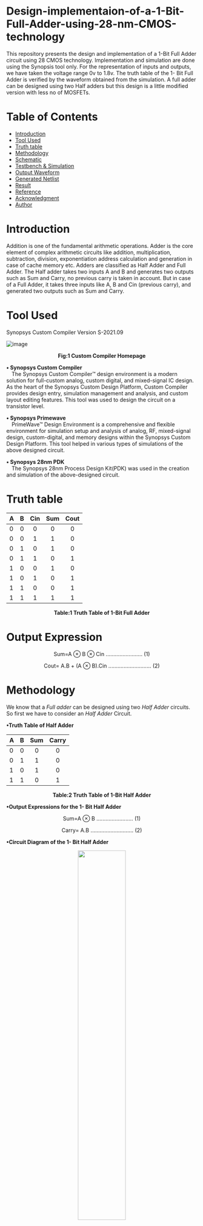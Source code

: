# Design-implementaion-of-a-1-Bit-Full-Adder-using-28-nm-CMOS-technology
This repository presents the design and implementation of a 1-Bit Full Adder circuit using 28 CMOS technology. Implementation and simulation are done using the Synopsis tool only. For the representation of inputs and outputs, we have taken the voltage range 0v to 1.8v. The truth table of the 1- Bit Full Adder is verified by the waveform obtained from the simulation. A full adder can be designed using two Half adders but this design is a little modified version with less no of MOSFETs. 

# Table of Contents
* [Introduction](#Introduction)
* [Tool Used](#Tool-Used)
* [Truth table ](#Truth-table)
* [Methodology](#Methodology)
* [Schematic](#Schematic)
* [Testbench & Simulation](#Testbench-&-Simulation)
* [Output Waveform](#Output-Waveform)
* [Generated Netlist](#Generated-Netlist)
* [Result](#Result)
* [Reference](#Reference)
* [Acknowledgment](#Acknowledgment)
* [Author](#Author)

# Introduction
Addition is one of the fundamental arithmetic operations. Adder is the core element of complex arithmetic circuits like addition, multiplication, subtraction, division, exponentiation address calculation and generation in case of cache memory etc. Adders are classified as Half Adder and Full Adder. The Half adder takes two inputs A and B and generates two outputs such as Sum and Carry, no previous carry is taken in account. But in case of a Full Adder, it takes three inputs like A, B and Cin (previous carry), and generated two outputs such as Sum and Carry. 

# Tool Used
Synopsys Custom Compiler
Version S-2021.09

![image](https://user-images.githubusercontent.com/65393666/155695713-5413fce2-c232-4499-b734-6d966089627d.png)

<p align="center">
<b>Fig:1 Custom Compiler Homepage</b></br>
</p>

<b>• Synopsys Custom Compiler</b></br>
&emsp;The Synopsys Custom Compiler™ design environment is a modern solution for full-custom analog, custom digital, and mixed-signal IC design. As the heart of the Synopsys Custom Design Platform, Custom Compiler provides design entry, simulation management and analysis, and custom layout editing features. This tool was used to design the circuit on a transistor level.

<b>• Synopsys Primewave</b></br>
&emsp;PrimeWave™ Design Environment is a comprehensive and flexible environment for simulation setup and analysis of analog, RF, mixed-signal design, custom-digital, and memory designs within the Synopsys Custom Design Platform. This tool helped in various types of simulations of the above designed circuit.

<b>• Synopsys 28nm PDK</b></br>
&emsp;The Synopsys 28nm Process Design Kit(PDK) was used in the creation and simulation of the above-designed circuit.


# Truth table 

<div align="center">
  
|A | B |Cin|Sum|Cout|
|:-|:-:|:-:|:-:|:--:|
|0 | 0 | 0 | 0 | 0 |
|0 | 0 | 1 | 1 | 0 |
|0 | 1 | 0 | 1 | 0 |
|0 | 1 | 1 | 0 | 1 |
|1 | 0 | 0 | 1 | 0 |
|1 | 0 | 1 | 0 | 1 |
|1 | 1 | 0 | 0 | 1 |
|1 | 1 | 1 | 1 | 1 |
  
</div>
<div>
  
  <p align="center">
<b>Table:1 Truth Table of 1-Bit Full Adder</b></br>
</p>

# Output Expression
<p align="center">
Sum=A ⊗ B ⊗ Cin  ........................  (1)
  </p>
<p align="center">
Cout= A.B + (A ⊗ B).Cin ............................ (2)
</p>

# Methodology
We know that a _Full adder_ can be designed using two _Half Adder_ circuits. So first we have to consider an _Half Adder_ Circuit.

<b>•Truth Table of Half Adder</b></br>
<div align="center">
  
|A | B |Sum|Carry|
|:-|:-:|:-:|:-:|
|0 | 0 | 0 | 0 | 
|0 | 1 | 1 | 0 | 
|1 | 0 | 1 | 0 | 
|1 | 1 | 0 | 1 | 
  
</div>
<div>
  
  <p align="center">
<b>Table:2 Truth Table of 1-Bit Half Adder</b></br>
</p>
<b>•Output Expressions for the 1- Bit Half Adder</b></br>

 <p align="center">
Sum=A ⊗ B   ........................  (1)
  </p>
<p align="center">
Carry= A.B ............................ (2)
</p>


<b>•Circuit Diagram of the 1- Bit Half Adder</b></br>

<p align="center" width="100%">
  
<img width="50%" src="https://user-images.githubusercontent.com/65393666/155495727-aaa770b7-1334-4017-b668-d111ae0caca0.png">

</p>

<p align="center">
<b>Fig:2 Half Adder Circuit</b></br>
</p>

<b>•Full Adder using Half Adder</b></br>

<p align="center" width="100%">
  
<img width="100%" src="https://user-images.githubusercontent.com/65393666/155501100-bb537e09-cf9b-4424-a8f4-eb63d73d9eea.png">

</p>

<p align="center">
<b>Fig:3 Full Adder using two Half Adder Circuits</b></br>
</p>

As we know that the implementation of universal gates like **NAND** & **NOR** gates require less number of mosfets in comparision with **AND/OR** gates. Hence to reduce the design complexity, we can replace the **AND-AND-OR** logic of the carry with the **NAND-NAND-NAND** logic. The design can be modified as follows:

<p align="center" width="100%">
  
<img width="100%" src="https://user-images.githubusercontent.com/65393666/155504379-6c1d957c-64bf-4c72-b28a-f4d97a920c2b.png">

</p>

<p align="center">
<b>Fig:4 Modified Full Adder Circuit</b></br>
</p>

# Schematic

![Schematic](https://user-images.githubusercontent.com/65393666/155510454-e96140b9-5f59-4eb3-8a88-e929ac95ce81.png)

<p align="center">
<b>Fig:5 Tansistor Level Schematic of Full Adder Circuit</b></br>
</p>

<b>• Schematic of two input Inverter</b></br>

![Inverter](https://user-images.githubusercontent.com/65393666/155697673-74e84793-4c9b-48db-8dee-bb02305fabf0.png)

<p align="center">
<b>Fig:6</b> Tansistor Level Schematic of Inverter Circuit </br>
</p>

<b>• Schematic of two input XOR Gate</b></br>

![XOR Gate](https://user-images.githubusercontent.com/65393666/155697035-068d474c-25bc-4561-965c-66a0eaecdfa1.png)

<p align="center">
<b>Fig:7</b> Tansistor Level Schematic of XOR Gate Circuit </br>
</p>

<b>• Schematic of two input NAND Gate</b></br>

![NAND Gate](https://user-images.githubusercontent.com/65393666/155698115-93ce9d2c-e691-46dc-9938-7469aed5ddfd.png)

<p align="center">
<b>Fig:8</b> Tansistor Level Schematic of NAND Gate Circuit </br>
</p>

# Testbench & Simulation

For designing the testbench for 1-Bit Full Adder we need following:</br>
1. Three-pulsed signals for A,B and Cin( vpulse )
2. DC power supply( vdc )
3. Ground ( gnd )
4. Two-Load Capacitors for taking outputs from Sum and Cout terminal.

![Testbech](https://user-images.githubusercontent.com/65393666/155700855-176d8967-db42-4e0b-b12c-384f553672a6.png)

<p align="center">
<b>Fig:9</b> Testbench for 1-Bit Full Adder </br>
</p>

**Parameters for A,B and C**

|Signal|DC Voltage|Volatge 1|Voltage 2|Delay Time|Rise Time|Fall Time|Pulse Width|Period|
|:-----|:--------:|:-------:|:-------:|:--------:|:-------:|:-------:|:---------:|-----:|
|A|0 V|0 V|1.8 V|20u s|20p s|20p s|20u s|40u s|
|B|0 V|0 V|1.8 V|10u s|20p s|20p s|10u s|20u s|
|C|0 V|0 V|1.8 V|5u s|20p s|20p s|5u s|10u s|

<p align="center">
<b>Table:3 Parameters for the input pulses A,B and C</b></br>
</p>

**Parameters for Vdd and Load Capacitances**

Vdd=1.8 V
C= 1p F

**Transient Analysis**
The analysis is done for 40u s in the steps of 1u s.

# Output Waveform

![Output Waveform](https://user-images.githubusercontent.com/65393666/155509859-42d1d695-8467-4640-ab19-993fb5950ab9.png)

<p align="center">
<b>Fig:10</b> Output waveform of 1-Bit Full Adder Circuit </br>
</p>

# Generated Netlist

```
*  Generated for: PrimeSim
*  Design library name: cp_lib
*  Design cell name: 1_Bit_Full_Adder_tb
*  Design view name: schematic
.lib 'saed32nm.lib' TT

*Custom Compiler Version S-2021.09
*Thu Feb 24 10:29:51 2022

.global gnd! vdd!
********************************************************************************
* Library          : cp_lib
* Cell             : 1_Bit_Full_Adder
* View             : schematic
* View Search List : hspice hspiceD schematic spice veriloga
* View Stop List   : hspice hspiceD
********************************************************************************
.subckt _1_bit_full_adder a b cin cout gnd_1 sum vdd vt_bulk_n_gnd!
+ vt_bulk_p_vdd!
xm46 net152 net156 gnd_1 vt_bulk_n_gnd! n105 w=0.1u l=0.03u nf=1 m=1
xm44 cout net160 net152 vt_bulk_n_gnd! n105 w=0.1u l=0.03u nf=1 m=1
xm43 net146 cin gnd_1 vt_bulk_n_gnd! n105 w=0.1u l=0.03u nf=1 m=1
xm42 net156 net145 net146 vt_bulk_n_gnd! n105 w=0.1u l=0.03u nf=1 m=1
xm41 net140 b gnd_1 vt_bulk_n_gnd! n105 w=0.1u l=0.03u nf=1 m=1
xm40 net160 a net140 vt_bulk_n_gnd! n105 w=0.1u l=0.03u nf=1 m=1
xm36 net125 net119 gnd_1 vt_bulk_n_gnd! n105 w=0.1u l=0.03u nf=1 m=1
xm35 net122 cin gnd_1 vt_bulk_n_gnd! n105 w=0.1u l=0.03u nf=1 m=1
xm34 net119 cin gnd_1 vt_bulk_n_gnd! n105 w=0.1u l=0.03u nf=1 m=1
xm33 net116 net101 gnd_1 vt_bulk_n_gnd! n105 w=0.1u l=0.03u nf=1 m=1
xm31 net110 b gnd_1 vt_bulk_n_gnd! n105 w=0.1u l=0.03u nf=1 m=1
xm57 net98 a gnd_1 vt_bulk_n_gnd! n105 w=0.1u l=0.03u nf=1 m=1
xm28 net101 b gnd_1 vt_bulk_n_gnd! n105 w=0.1u l=0.03u nf=1 m=1
xm58 net128 net145 gnd_1 vt_bulk_n_gnd! n105 w=0.1u l=0.03u nf=1 m=1
xm53 sum net128 net125 vt_bulk_n_gnd! n105 w=0.1u l=0.03u nf=1 m=1
xm54 sum net145 net122 vt_bulk_n_gnd! n105 w=0.1u l=0.03u nf=1 m=1
xm55 net145 net98 net116 vt_bulk_n_gnd! n105 w=0.1u l=0.03u nf=1 m=1
xm56 net145 a net110 vt_bulk_n_gnd! n105 w=0.1u l=0.03u nf=1 m=1
xm47 sum cin net134 vt_bulk_p_vdd! p105 w=0.1u l=0.03u nf=1 m=1
xm48 sum net119 net131 vt_bulk_p_vdd! p105 w=0.1u l=0.03u nf=1 m=1
xm50 net145 b net107 vt_bulk_p_vdd! p105 w=0.1u l=0.03u nf=1 m=1
xm51 net145 net101 net104 vt_bulk_p_vdd! p105 w=0.1u l=0.03u nf=1 m=1
xm26 cout net160 vdd vt_bulk_p_vdd! p105 w=0.1u l=0.03u nf=1 m=1
xm25 cout net156 vdd vt_bulk_p_vdd! p105 w=0.1u l=0.03u nf=1 m=1
xm24 net156 net145 vdd vt_bulk_p_vdd! p105 w=0.1u l=0.03u nf=1 m=1
xm23 net156 cin vdd vt_bulk_p_vdd! p105 w=0.1u l=0.03u nf=1 m=1
xm22 net160 a vdd vt_bulk_p_vdd! p105 w=0.1u l=0.03u nf=1 m=1
xm21 net160 b vdd vt_bulk_p_vdd! p105 w=0.1u l=0.03u nf=1 m=1
xm11 net104 a vdd vt_bulk_p_vdd! p105 w=0.1u l=0.03u nf=1 m=1
xm9 net98 a vdd vt_bulk_p_vdd! p105 w=0.1u l=0.03u nf=1 m=1
xm12 net107 net98 vdd vt_bulk_p_vdd! p105 w=0.1u l=0.03u nf=1 m=1
xm17 net131 net145 vdd vt_bulk_p_vdd! p105 w=0.1u l=0.03u nf=1 m=1
xm16 net119 cin vdd vt_bulk_p_vdd! p105 w=0.1u l=0.03u nf=1 m=1
xm15 net128 net145 vdd vt_bulk_p_vdd! p105 w=0.1u l=0.03u nf=1 m=1
xm10 net101 b vdd vt_bulk_p_vdd! p105 w=0.1u l=0.03u nf=1 m=1
xm18 net134 net128 vdd vt_bulk_p_vdd! p105 w=0.1u l=0.03u nf=1 m=1
.ends _1_bit_full_adder

********************************************************************************
* Library          : cp_lib
* Cell             : 1_Bit_Full_Adder_tb
* View             : schematic
* View Search List : hspice hspiceD schematic spice veriloga
* View Stop List   : hspice hspiceD
********************************************************************************
xi19 a b cin cout gnd! sum net8 gnd! vdd! _1_bit_full_adder
v1 net8 gnd! dc=1.8
v4 cin gnd! dc=0 pulse ( 0 1.8 5u 20p 20p 5u 10u )
v3 b gnd! dc=0 pulse ( 0 1.8 10u 20p 20p 10u 20u )
v2 a gnd! dc=0 pulse ( 0 1.8 20u 20p 20p 20u 40u )
c6 cout gnd! c=1p
c5 sum gnd! c=1p








.tran '1us' '40us' name=tran

.option primesim_remove_probe_prefix = 0
.probe v(*) i(*) level=1
.probe tran v(a) v(b) v(C) v(cout) v(sum)

.temp 25



.option primesim_output=wdf


.option parhier = LOCAL






.end
```

# Result

As a result, the Output waveform shown in figure:10 can be verified from the truth table of Full Adder shown in Table:1.

# Reference

[1] Rajan Kumar Jha, Rahul Prasad Rajak and Anu Samanta
“Implementation of 1 bit CMOS Full Adder Design and Analysis
Based on Propagation Delay,” in ICETC3-2017.
https://ijoaemorg.files.wordpress.com/2017/04/icetc3-2017-110.pdf

[2] Kavita Khare, Krishna Dayal Shukla,” Design A 1Bit Low Power Full
Adder Using Cadence Tool,” in AIP Conference Proceedings 1324,
373 (2010); https://aip.scitation.org/doi/pdf/10.1063/1.3526237

# Acknowledgment

- [Kunal Ghosh](https://github.com/kunalg123), Founder, VSD Corp. Pvt. Ltd
- [Indian Institute Of Technology (IIT), Hyderabad](https://iith.ac.in/)
- [Synopsys](https://www.synopsys.com/)
- [Mohammad Khalique Khan](https://github.com/Khalique13)

# Author

[Rishabh Verma](https://github.com/Rishabh-zhcet) ,B.Tech Electronics Engineering, Zakir Husain College of Engineering and Technology (ZHCET), Aligarh MUslim University(AMU).


